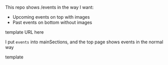 This repo shows /events in the way I want:  

* Upcoming events on top with images
* Past events on bottom without images

template URL here

I put `events` into mainSections, and the top page shows events in the normal way

template
